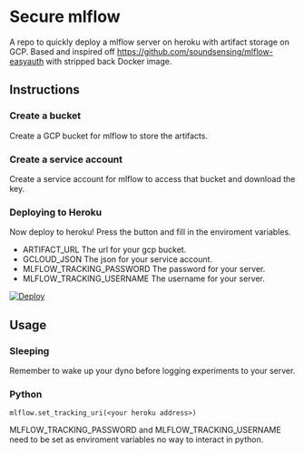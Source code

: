 # Secure mlflow
A repo to quickly deploy a mlflow server on heroku with artifact storage on GCP.
Based and inspired off https://github.com/soundsensing/mlflow-easyauth with stripped back
Docker image.

## Instructions

### Create a bucket
Create a GCP bucket for mlflow to store the artifacts.

### Create a service account
Create a service account for mlflow to access that bucket and download the key.

### Deploying to Heroku

Now deploy to heroku! Press the button and fill in the enviroment variables.

- ARTIFACT_URL
The url for your gcp bucket.
- GCLOUD_JSON
The json for your service account.
- MLFLOW_TRACKING_PASSWORD
The password for your server.
- MLFLOW_TRACKING_USERNAME
The username for your server.

[![Deploy](https://www.herokucdn.com/deploy/button.svg)](https://heroku.com/deploy?template=https://github.com/ogiles1999/secure-mlflow)

## Usage

### Sleeping
Remember to wake up your dyno before logging experiments to your server.

### Python

```
mlflow.set_tracking_uri(<your heroku address>)
```

MLFLOW_TRACKING_PASSWORD and MLFLOW_TRACKING_USERNAME need to be set as enviroment variables no way to interact in python.
